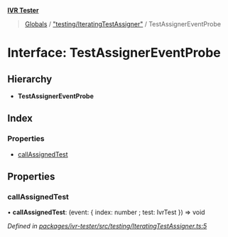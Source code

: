 **[IVR Tester](../README.md)**

> [Globals](../README.md) / ["testing/IteratingTestAssigner"](../modules/_testing_iteratingtestassigner_.md) / TestAssignerEventProbe

# Interface: TestAssignerEventProbe

## Hierarchy

* **TestAssignerEventProbe**

## Index

### Properties

* [callAssignedTest](_testing_iteratingtestassigner_.testassignereventprobe.md#callassignedtest)

## Properties

### callAssignedTest

•  **callAssignedTest**: (event: { index: number ; test: IvrTest  }) => void

*Defined in [packages/ivr-tester/src/testing/IteratingTestAssigner.ts:5](https://github.com/SketchingDev/ivr-tester/blob/3b9838d/packages/ivr-tester/src/testing/IteratingTestAssigner.ts#L5)*

